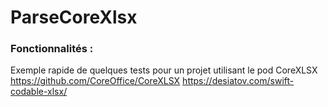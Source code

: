 # ParseCoreXlsx

### Fonctionnalités :

Exemple rapide de quelques tests pour un projet utilisant le pod CoreXLSX
https://github.com/CoreOffice/CoreXLSX
https://desiatov.com/swift-codable-xlsx/
